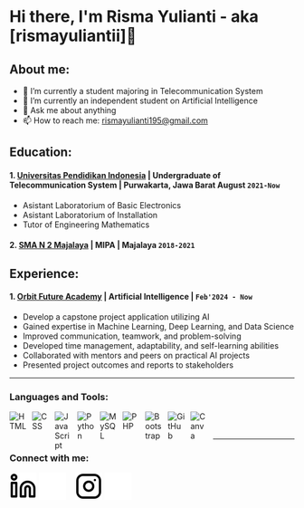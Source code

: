 # Hi there, I'm Risma Yulianti - aka [rismayuliantii]👋
## About me:
- 🌱 I’m currently a student majoring in Telecommunication System
- 🔭 I’m currently an independent student on Artificial Intelligence
- 💬 Ask me about anything
- 📫 How to reach me: rismayulianti195@gmail.com

## Education:

#### 1. [Universitas Pendidikan Indonesia](https://www.upi.edu/) | Undergraduate of Telecommunication System | Purwakarta, Jawa Barat August `2021-Now`
   - Asistant Laboratorium of Basic Electronics
   - Asistant Laboratorium of Installation
   - Tutor of Engineering Mathematics
 #### 2. [SMA N 2 Majalaya](https://www.smanmajalaya2.sch.id) | MIPA | Majalaya `2018-2021`

## Experience:
#### 1. [Orbit Future Academy](https://orbitfutureacademy.id/id/) | Artificial Intelligence | `Feb'2024 - Now`
   - Develop a capstone project application utilizing AI
   - Gained expertise in Machine Learning, Deep Learning, and Data Science
   - Improved communication, teamwork, and problem-solving
   - Developed time management, adaptability, and self-learning abilities
   - Collaborated with mentors and peers on practical AI projects
   - Presented project outcomes and reports to stakeholders
---

### Languages and Tools:

[<img align="left" alt="HTML" width="30px" src="https://cdn.jsdelivr.net/gh/devicons/devicon/icons/html5/html5-original.svg" style="padding-right:10px;" />][webdev]
[<img align="left" alt="CSS" width="30px" src="https://cdn.jsdelivr.net/gh/devicons/devicon/icons/css3/css3-original.svg" style="padding-right:10px;" />][webdev]
[<img align="left" alt="JavaScript" width="30px" src="https://cdn.jsdelivr.net/gh/devicons/devicon/icons/javascript/javascript-original.svg" style="padding-right:10px;" />][webdev]
[<img align="left" alt="Python" width="30px" src="https://upload.wikimedia.org/wikipedia/commons/c/c3/Python-logo-notext.svg" style="padding-right:10px;" />][webdev]
[<img align="left" alt="MySQL" width="30px" src="https://cdn.jsdelivr.net/gh/devicons/devicon/icons/mysql/mysql-original.svg" style="padding-right:10px;" />][webdev]
[<img align="left" alt="PHP" width="30px" src="https://cdn.jsdelivr.net/gh/devicons/devicon/icons/php/php-original.svg" style="padding-right:10px;" />][webdev]
[<img align="left" alt="Bootstrap" width="30px" src="https://cdn.jsdelivr.net/gh/devicons/devicon/icons/bootstrap/bootstrap-original.svg" style="padding-right:10px;" />][webdev]
[<img align="left" alt="GitHub" width="30px" src="https://cdn.jsdelivr.net/gh/devicons/devicon/icons/github/github-original.svg" style="padding-right:10px;" />][webdev]
[<img align="left" alt="Canva" width="30px" src="https://upload.wikimedia.org/wikipedia/commons/3/30/Canva_Logo.png" style="padding-right:10px;" />][webdev]

<br />
<br />

---
### Connect with me:
[![website](./img/linkedin-light.svg)](https://www.linkedin.com/in/vincentwidyan#gh-light-mode-only)
[![website](./img/linkedin-dark.svg)](https://www.linkedin.com/in/rismayulianti#gh-dark-mode-only)
&nbsp;&nbsp;
[![website](./img/instagram-light.svg)](https://instagram.com/vincentwwidyan#gh-light-mode-only)
[![website](./img/instagram-dark.svg)](https://instagram.com/rismyul#gh-dark-mode-only)



[webdev]: https://github.com/rismayuliantii/rismayuliantii

